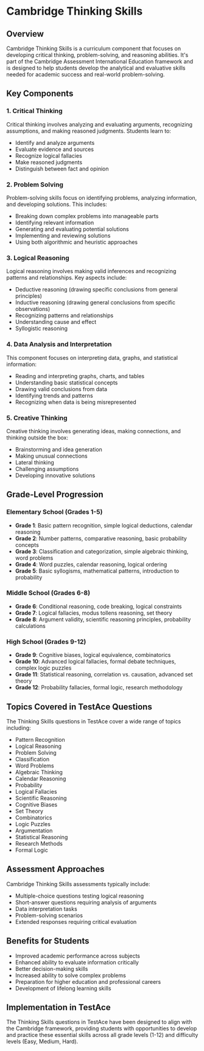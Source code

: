 # Cambridge Thinking Skills

## Overview
Cambridge Thinking Skills is a curriculum component that focuses on developing critical thinking, problem-solving, and reasoning abilities. It's part of the Cambridge Assessment International Education framework and is designed to help students develop the analytical and evaluative skills needed for academic success and real-world problem-solving.

## Key Components

### 1. Critical Thinking
Critical thinking involves analyzing and evaluating arguments, recognizing assumptions, and making reasoned judgments. Students learn to:
- Identify and analyze arguments
- Evaluate evidence and sources
- Recognize logical fallacies
- Make reasoned judgments
- Distinguish between fact and opinion

### 2. Problem Solving
Problem-solving skills focus on identifying problems, analyzing information, and developing solutions. This includes:
- Breaking down complex problems into manageable parts
- Identifying relevant information
- Generating and evaluating potential solutions
- Implementing and reviewing solutions
- Using both algorithmic and heuristic approaches

### 3. Logical Reasoning
Logical reasoning involves making valid inferences and recognizing patterns and relationships. Key aspects include:
- Deductive reasoning (drawing specific conclusions from general principles)
- Inductive reasoning (drawing general conclusions from specific observations)
- Recognizing patterns and relationships
- Understanding cause and effect
- Syllogistic reasoning

### 4. Data Analysis and Interpretation
This component focuses on interpreting data, graphs, and statistical information:
- Reading and interpreting graphs, charts, and tables
- Understanding basic statistical concepts
- Drawing valid conclusions from data
- Identifying trends and patterns
- Recognizing when data is being misrepresented

### 5. Creative Thinking
Creative thinking involves generating ideas, making connections, and thinking outside the box:
- Brainstorming and idea generation
- Making unusual connections
- Lateral thinking
- Challenging assumptions
- Developing innovative solutions

## Grade-Level Progression

### Elementary School (Grades 1-5)
- **Grade 1**: Basic pattern recognition, simple logical deductions, calendar reasoning
- **Grade 2**: Number patterns, comparative reasoning, basic probability concepts
- **Grade 3**: Classification and categorization, simple algebraic thinking, word problems
- **Grade 4**: Word puzzles, calendar reasoning, logical ordering
- **Grade 5**: Basic syllogisms, mathematical patterns, introduction to probability

### Middle School (Grades 6-8)
- **Grade 6**: Conditional reasoning, code breaking, logical constraints
- **Grade 7**: Logical fallacies, modus tollens reasoning, set theory
- **Grade 8**: Argument validity, scientific reasoning principles, probability calculations

### High School (Grades 9-12)
- **Grade 9**: Cognitive biases, logical equivalence, combinatorics
- **Grade 10**: Advanced logical fallacies, formal debate techniques, complex logic puzzles
- **Grade 11**: Statistical reasoning, correlation vs. causation, advanced set theory
- **Grade 12**: Probability fallacies, formal logic, research methodology

## Topics Covered in TestAce Questions

The Thinking Skills questions in TestAce cover a wide range of topics including:
- Pattern Recognition
- Logical Reasoning
- Problem Solving
- Classification
- Word Problems
- Algebraic Thinking
- Calendar Reasoning
- Probability
- Logical Fallacies
- Scientific Reasoning
- Cognitive Biases
- Set Theory
- Combinatorics
- Logic Puzzles
- Argumentation
- Statistical Reasoning
- Research Methods
- Formal Logic

## Assessment Approaches
Cambridge Thinking Skills assessments typically include:
- Multiple-choice questions testing logical reasoning
- Short-answer questions requiring analysis of arguments
- Data interpretation tasks
- Problem-solving scenarios
- Extended responses requiring critical evaluation

## Benefits for Students
- Improved academic performance across subjects
- Enhanced ability to evaluate information critically
- Better decision-making skills
- Increased ability to solve complex problems
- Preparation for higher education and professional careers
- Development of lifelong learning skills

## Implementation in TestAce
The Thinking Skills questions in TestAce have been designed to align with the Cambridge framework, providing students with opportunities to develop and practice these essential skills across all grade levels (1-12) and difficulty levels (Easy, Medium, Hard).
